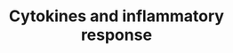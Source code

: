---
annotations:
- id: PW:0000024
  parent: regulatory pathway
  type: Pathway Ontology
  value: inflammatory response pathway
authors:
- S.Burel
- MaintBot
- Khanspers
- Thomas
- FerryJagers
- Andra
- Christine Chichester
- Youngw
- Mkutmon
- Egonw
- Eweitz
citedin:
- link: 10.3390/nu17050757
  title: Isoschaftoside in Fig Leaf Tea Alleviates Nonalcoholic Fatty Liver Disease
    in Mice via the Regulation of Macrophage Polarity (2025)
- link: 10.1016/j.forsciint.2016.06.027
  title: Simultaneous time course analysis of multiple markers based on DNA microarray
    in incised wound in skeletal muscle for wound aging (2016)
description: 'See BioCarta version: http://www.biocarta.com/pathfiles/h_inflamPathway.asp'
last-edited: 2021-05-14
organisms:
- Mus musculus
redirect_from:
- /index.php/Pathway:WP222
- /instance/WP222
- /instance/WP222_r116835
revision: r116835
schema-jsonld:
- '@context': https://schema.org/
  '@id': https://wikipathways.github.io/pathways/WP222.html
  '@type': Dataset
  creator:
    '@type': Organization
    name: WikiPathways
  description: 'See BioCarta version: http://www.biocarta.com/pathfiles/h_inflamPathway.asp'
  keywords:
  - Cd4
  - Csf1
  - Csf2
  - Csf3
  - Cxcl1
  - Cxcl3
  - H2-Ea
  - H2-Eb1
  - Ifna1
  - Ifnb1
  - Ifng
  - Il10
  - Il11
  - Il12a
  - Il12b
  - Il13
  - Il15
  - Il1a
  - Il1b
  - Il2
  - Il3
  - Il4
  - Il5
  - Il6
  - Il7
  - Pdgfa
  - TRB
  - Tcra
  - Tgfb1
  - Tnf
  license: CC0
  name: Cytokines and inflammatory response
seo: CreativeWork
title: Cytokines and inflammatory response
wpid: WP222
---